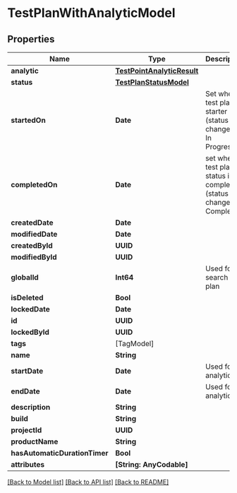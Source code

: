 # TestPlanWithAnalyticModel

## Properties
Name | Type | Description | Notes
------------ | ------------- | ------------- | -------------
**analytic** | [**TestPointAnalyticResult**](TestPointAnalyticResult.md) |  | 
**status** | [**TestPlanStatusModel**](TestPlanStatusModel.md) |  | 
**startedOn** | **Date** | Set when test plan is starter (status changed to: In Progress) | [optional] 
**completedOn** | **Date** | set when test plan status is completed (status changed to: Completed) | [optional] 
**createdDate** | **Date** |  | [optional] 
**modifiedDate** | **Date** |  | [optional] 
**createdById** | **UUID** |  | 
**modifiedById** | **UUID** |  | [optional] 
**globalId** | **Int64** | Used for search Test plan | 
**isDeleted** | **Bool** |  | 
**lockedDate** | **Date** |  | [optional] 
**id** | **UUID** |  | 
**lockedById** | **UUID** |  | [optional] 
**tags** | [TagModel] |  | [optional] 
**name** | **String** |  | 
**startDate** | **Date** | Used for analytics | [optional] 
**endDate** | **Date** | Used for analytics | [optional] 
**description** | **String** |  | [optional] 
**build** | **String** |  | [optional] 
**projectId** | **UUID** |  | 
**productName** | **String** |  | [optional] 
**hasAutomaticDurationTimer** | **Bool** |  | [optional] 
**attributes** | **[String: AnyCodable]** |  | 

[[Back to Model list]](../README.md#documentation-for-models) [[Back to API list]](../README.md#documentation-for-api-endpoints) [[Back to README]](../README.md)


